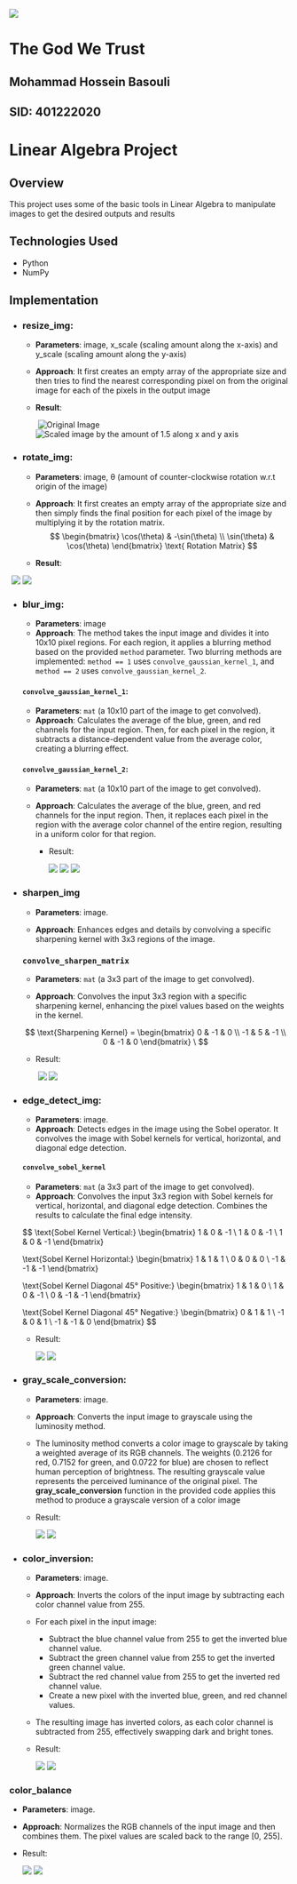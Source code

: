 ![](./sbu_logo.png)

# 								The God We Trust

## 									Mohammad Hossein Basouli

## 												SID: 401222020



# Linear Algebra Project

## Overview
This project uses some of the basic tools in Linear Algebra to manipulate images to get the desired outputs and results

## Technologies Used
- Python
- NumPy

## Implementation

- ### **resize_img**:

  - **Parameters**: image, x_scale (scaling amount along the x-axis) and y_scale (scaling amount along the y-axis)

  - **Approach**: It first creates an empty array of the appropriate size and then tries to find the nearest corresponding pixel on from the original image for each of the pixels in the output image

  - **Result**:

    ​							 ![Original Image](./kuroky.jpg) ![Scaled image by the amount of 1.5 along x and y axis](./resized_kuroky_by_1.5.png)



- ### **rotate_img**:

  - **Parameters**: image, θ (amount of counter-clockwise rotation w.r.t origin of the image)

  - **Approach**: It first creates an empty array of the appropriate size and then simply finds the final position for each pixel of the image by multiplying it by the rotation matrix.
    $$
    \begin{bmatrix}
    \cos(\theta) & -\sin(\theta) \\
    \sin(\theta) & \cos(\theta)
    \end{bmatrix}
    \text{ Rotation Matrix}
    $$

  - **Result**: 

​											![](kuroky.jpg) ![](rotated_kuroky_by_45_deg.png)





- ### **blur_img**:

  - **Parameters**: image 
  - **Approach**: The method takes the input image and divides it into 10x10 pixel regions. For each region, it applies a blurring method based on the provided `method` parameter. Two blurring methods are implemented: `method == 1` uses `convolve_gaussian_kernel_1`, and `method == 2` uses `convolve_gaussian_kernel_2`.

  #### `convolve_gaussian_kernel_1`:

  - **Parameters**: `mat` (a 10x10 part of the image to get convolved).
  - **Approach**: Calculates the average of the blue, green, and red channels for the input region. Then, for each pixel in the region, it subtracts a distance-dependent value from the average color, creating a blurring effect.

  #### `convolve_gaussian_kernel_2`:

  - **Parameters**: `mat` (a 10x10 part of the image to get convolved).

  - **Approach**: Calculates the average of the blue, green, and red channels for the input region. Then, it replaces each pixel in the region with the average color channel of the entire region, resulting in a uniform color for that region.

    - Result:

       ![](./kuroky.jpg) ![](./blurred_kuroky_2.png) ![](blurred_kuroky_1.png)
    
    



- ### sharpen_img

  - **Parameters**: image.

  - **Approach**: Enhances edges and details by convolving a specific sharpening kernel with 3x3 regions of the image.

  ### `convolve_sharpen_matrix`

  - **Parameters**: `mat` (a 3x3 part of the image to get convolved).

  - **Approach**: Convolves the input 3x3 region with a specific sharpening kernel, enhancing the pixel values based on the weights in the kernel.

  $$
  \text{Sharpening Kernel} = \begin{bmatrix}
  0 & -1 & 0 \\
  -1 & 5 & -1 \\
  0 & -1 & 0
  \end{bmatrix}
  \
  $$

  

  - Result:

    ​										 ![](./kuroky.jpg) ![](sharpened_kuroky.png)



- ### **edge_detect_img**:

  - **Parameters**: image.
  - **Approach**: Detects edges in the image using the Sobel operator. It convolves the image with Sobel kernels for vertical, horizontal, and diagonal edge detection.

  #### `convolve_sobel_kernel`

  - **Parameters**: `mat` (a 3x3 part of the image to get convolved).
  - **Approach**: Convolves the input 3x3 region with Sobel kernels for vertical, horizontal, and diagonal edge detection. Combines the results to calculate the final edge intensity.

  $$
  \text{Sobel Kernel Vertical:}
  \begin{bmatrix}
  1 & 0 & -1 \\
  1 & 0 & -1 \\
  1 & 0 & -1
  \end{bmatrix}
  
  \text{Sobel Kernel Horizontal:}
  \begin{bmatrix}
  1 & 1 & 1 \\
  0 & 0 & 0 \\
  -1 & -1 & -1
  \end{bmatrix}
  
  \text{Sobel Kernel Diagonal 45° Positive:}
  \begin{bmatrix}
  1 & 1 & 0 \\
  1 & 0 & -1 \\
  0 & -1 & -1
  \end{bmatrix}
  
  \text{Sobel Kernel Diagonal 45° Negative:}
  \begin{bmatrix}
  0 & 1 & 1 \\
  -1 & 0 & 1 \\
  -1 & -1 & 0
  \end{bmatrix}
  $$

  

  - Result:

     
     
     ![](machine.png) ![](edges_machine.png)

  

- ### **gray_scale_conversion**:

  - **Parameters**: image.

  - **Approach**: Converts the input image to grayscale using the luminosity method.

  - The luminosity method converts a color image to grayscale by taking a weighted average of its RGB channels. The weights (0.2126 for red, 0.7152 for green, and 0.0722 for blue) are chosen to reflect human perception of brightness. The resulting grayscale value represents the perceived luminance of the original pixel. The **gray_scale_conversion** function in the provided code applies this method to produce a grayscale version of a color image

  - Result:

     ![](./machine.png) ![](gray_scale_machine.jpg)

  

- ### **color_inversion**:

  - **Parameters**: image.

  - **Approach**: Inverts the colors of the input image by subtracting each color channel value from 255.

  - For each pixel in the input image:

    - Subtract the blue channel value from 255 to get the inverted blue channel value.
    - Subtract the green channel value from 255 to get the inverted green channel value.
    - Subtract the red channel value from 255 to get the inverted red channel value.
    - Create a new pixel with the inverted blue, green, and red channel values.

  - The resulting image has inverted colors, as each color channel is subtracted from 255, effectively swapping dark and bright tones.

  - Result:

    ![](./machine.png) ![](color_inversion_machine.png)

### color_balance

- **Parameters**: image.

- **Approach**: Normalizes the RGB channels of the input image and then combines them. The pixel values are scaled back to the range [0, 255].

- Result: 

  ![](hillside.png) ![](color_balance_hillside.png)
